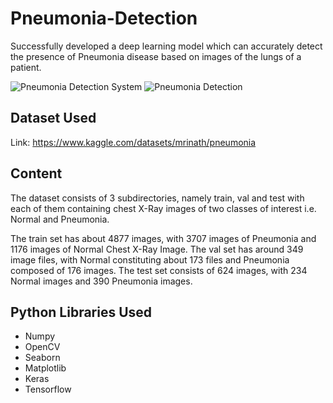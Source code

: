# Pneumonia-Detection
Successfully developed a deep learning model which can accurately detect the presence of Pneumonia disease based on images of the lungs of a patient.

![Pneumonia Detection System](https://i0.wp.com/thecleverprogrammer.com/wp-content/uploads/2020/11/Machine-Learning-Project-on-Pneumonia-Detection.png?fit=1280%2C720&ssl=1)
![Pneumonia Detection](https://miro.medium.com/max/1400/1*caVi5_pTsarvYlqkarijOg.png)

## Dataset Used

Link: https://www.kaggle.com/datasets/mrinath/pneumonia

## Content

The dataset consists of 3 subdirectories, namely train, val and test with each of them containing chest X-Ray images of two classes of interest i.e. Normal and Pneumonia. 

The train set has about 4877 images, with 3707 images of Pneumonia and 1176 images of Normal Chest X-Ray Image. 
The val set has around 349 image files, with Normal constituting about 173 files and Pneumonia composed of 176 images.
The test set consists of 624 images, with 234 Normal images and 390 Pneumonia images.

## Python Libraries Used

<ul>
  <li>Numpy</li>
  <li>OpenCV</li>
  <li>Seaborn</li>
  <li>Matplotlib</li>
  <li>Keras</li>
  <li>Tensorflow</li>
</ul>
